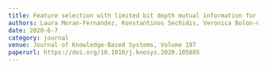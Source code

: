 ```yaml
---
title: Feature selection with limited bit depth mutual information for portable embedded systems
authors: Laura Moran-Fernandez, Konstantinos Sechidis, Veronica Bolon-Canedo, Amparo Alonso-Betanzos, Gavin Brown
date: 2020-6-7
category: journal
venue: Journal of Knowledge-Based Systems, Volume 197
paperurl: https://doi.org/10.1016/j.knosys.2020.105885
---
```

